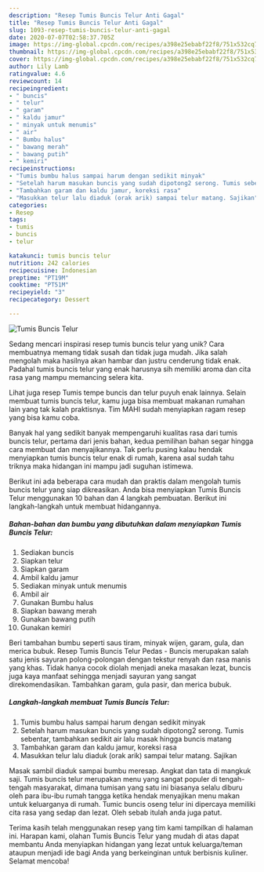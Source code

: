 ```yaml
---
description: "Resep Tumis Buncis Telur Anti Gagal"
title: "Resep Tumis Buncis Telur Anti Gagal"
slug: 1093-resep-tumis-buncis-telur-anti-gagal
date: 2020-07-07T02:58:37.705Z
image: https://img-global.cpcdn.com/recipes/a398e25ebabf22f8/751x532cq70/tumis-buncis-telur-foto-resep-utama.jpg
thumbnail: https://img-global.cpcdn.com/recipes/a398e25ebabf22f8/751x532cq70/tumis-buncis-telur-foto-resep-utama.jpg
cover: https://img-global.cpcdn.com/recipes/a398e25ebabf22f8/751x532cq70/tumis-buncis-telur-foto-resep-utama.jpg
author: Lily Lamb
ratingvalue: 4.6
reviewcount: 14
recipeingredient:
- " buncis"
- " telur"
- " garam"
- " kaldu jamur"
- " minyak untuk menumis"
- " air"
- " Bumbu halus"
- " bawang merah"
- " bawang putih"
- " kemiri"
recipeinstructions:
- "Tumis bumbu halus sampai harum dengan sedikit minyak"
- "Setelah harum masukan buncis yang sudah dipotong2 serong. Tumis sebentar, tambahkan sedikit air lalu masak hingga buncis matang"
- "Tambahkan garam dan kaldu jamur, koreksi rasa"
- "Masukkan telur lalu diaduk (orak arik) sampai telur matang. Sajikan"
categories:
- Resep
tags:
- tumis
- buncis
- telur

katakunci: tumis buncis telur 
nutrition: 242 calories
recipecuisine: Indonesian
preptime: "PT19M"
cooktime: "PT51M"
recipeyield: "3"
recipecategory: Dessert

---
```



![Tumis Buncis Telur](https://img-global.cpcdn.com/recipes/a398e25ebabf22f8/751x532cq70/tumis-buncis-telur-foto-resep-utama.jpg)

Sedang mencari inspirasi resep tumis buncis telur yang unik? Cara membuatnya memang tidak susah dan tidak juga mudah. Jika salah mengolah maka hasilnya akan hambar dan justru cenderung tidak enak. Padahal tumis buncis telur yang enak harusnya sih memiliki aroma dan cita rasa yang mampu memancing selera kita.

Lihat juga resep Tumis tempe buncis dan telur puyuh enak lainnya. Selain membuat tumis buncis telur, kamu juga bisa membuat makanan rumahan lain yang tak kalah praktisnya. Tim MAHI sudah menyiapkan ragam resep yang bisa kamu coba.

Banyak hal yang sedikit banyak mempengaruhi kualitas rasa dari tumis buncis telur, pertama dari jenis bahan, kedua pemilihan bahan segar hingga cara membuat dan menyajikannya. Tak perlu pusing kalau hendak menyiapkan tumis buncis telur enak di rumah, karena asal sudah tahu triknya maka hidangan ini mampu jadi suguhan istimewa.


Berikut ini ada beberapa cara mudah dan praktis dalam mengolah tumis buncis telur yang siap dikreasikan. Anda bisa menyiapkan Tumis Buncis Telur menggunakan 10 bahan dan 4 langkah pembuatan. Berikut ini langkah-langkah untuk membuat hidangannya.

<!--inarticleads1-->

##### Bahan-bahan dan bumbu yang dibutuhkan dalam menyiapkan Tumis Buncis Telur:

1. Sediakan  buncis
1. Siapkan  telur
1. Siapkan  garam
1. Ambil  kaldu jamur
1. Sediakan  minyak untuk menumis
1. Ambil  air
1. Gunakan  Bumbu halus
1. Siapkan  bawang merah
1. Gunakan  bawang putih
1. Gunakan  kemiri


Beri tambahan bumbu seperti saus tiram, minyak wijen, garam, gula, dan merica bubuk. Resep Tumis Buncis Telur Pedas - Buncis merupakan salah satu jenis sayuran polong-polongan dengan tekstur renyah dan rasa manis yang khas. Tidak hanya cocok diolah menjadi aneka masakan lezat, buncis juga kaya manfaat sehingga menjadi sayuran yang sangat direkomendasikan. Tambahkan garam, gula pasir, dan merica bubuk. 

<!--inarticleads2-->

##### Langkah-langkah membuat Tumis Buncis Telur:

1. Tumis bumbu halus sampai harum dengan sedikit minyak
1. Setelah harum masukan buncis yang sudah dipotong2 serong. Tumis sebentar, tambahkan sedikit air lalu masak hingga buncis matang
1. Tambahkan garam dan kaldu jamur, koreksi rasa
1. Masukkan telur lalu diaduk (orak arik) sampai telur matang. Sajikan


Masak sambil diaduk sampai bumbu meresap. Angkat dan tata di mangkuk saji. Tumis buncis telur merupakan menu yang sangat populer di tengah-tengah masyarakat, dimana tumisan yang satu ini biasanya selalu diburu oleh para ibu-ibu rumah tangga ketika hendak menyajikan menu makan untuk keluarganya di rumah. Tumic buncis oseng telur ini dipercaya memiliki cita rasa yang sedap dan lezat. Oleh sebab itulah anda juga patut. 

Terima kasih telah menggunakan resep yang tim kami tampilkan di halaman ini. Harapan kami, olahan Tumis Buncis Telur yang mudah di atas dapat membantu Anda menyiapkan hidangan yang lezat untuk keluarga/teman ataupun menjadi ide bagi Anda yang berkeinginan untuk berbisnis kuliner. Selamat mencoba!
